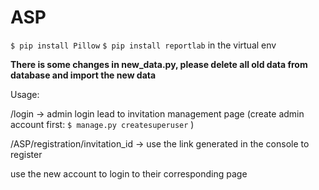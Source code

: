 # ASP

`$ pip install Pillow` `$ pip install reportlab` in the virtual env 

**There is some changes in new_data.py, please delete all old data from database and import the new data**

Usage:

/login -> admin login lead to invitation management page (create admin account first: `$ manage.py createsuperuser` )

/ASP/registration/invitation_id -> use the link generated in the console to register

use the new account to login to their corresponding page
